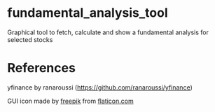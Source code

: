 # fundamental_analysis_tool
Graphical tool to fetch, calculate and show a fundamental analysis for selected stocks

# References

yfinance by ranaroussi (https://github.com/ranaroussi/yfinance)

GUI icon made by [freepik](https://www.flaticon.com/de/autoren/freepik) from [flaticon.com](https://www.flaticon.com/)
